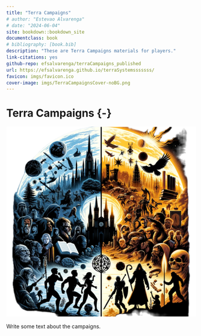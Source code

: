 ```yaml
---
title: "Terra Campaigns"
# author: "Estevao Alvarenga"
# date: "2024-06-04"
site: bookdown::bookdown_site
documentclass: book
# bibliography: [book.bib]
description: "These are Terra Campaigns materials for players."
link-citations: yes
github-repo: efsalvarenga/terraCampaigns_published
url: https://efsalvarenga.github.io/terraSystemsssssss/
favicon: imgs/favicon.ico
cover-image: imgs/TerraCampaignsCover-noBG.png
---
```


# Terra Campaigns {-}

![](imgs/TerraCampaignsCover-noBg.png)

Write some text about the campaigns.
